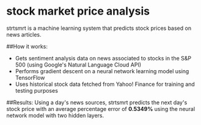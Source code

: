 # stock market price analysis

strtsmrt is a machine learning system that predicts stock prices based on news articles.

##How it works:

* Gets sentiment analysis data on news associated to stocks in the S&P 500 (using Google's Natural Language Cloud API)
* Performs gradient descent on a neural network learning model using TensorFlow
* Uses historical stock data fetched from Yahoo! Finance for training and testing purposes

##Results:
Using a day's news sources, strtsmrt predicts the next day's stock price with an average percentage error of __0.5349%__ using the neural network model with two hidden layers.

